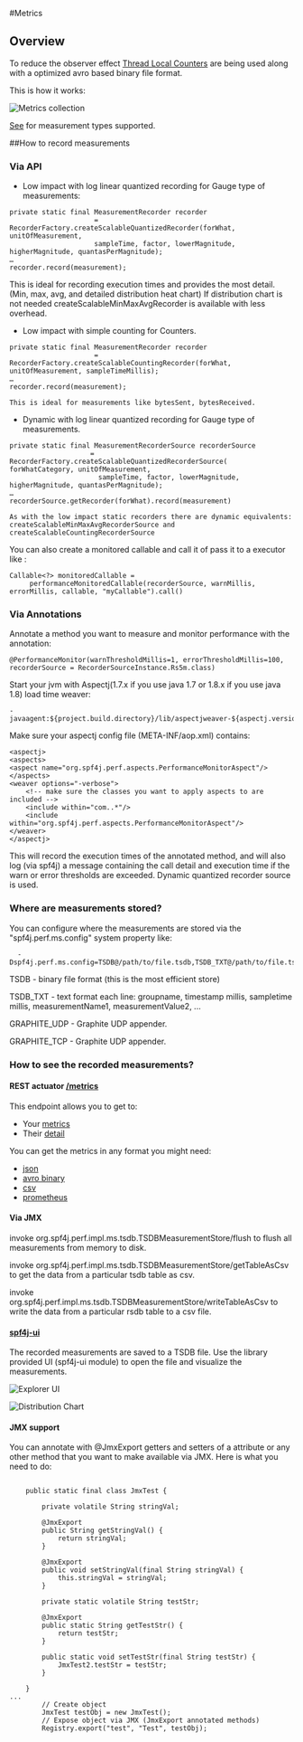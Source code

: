 #Metrics

## Overview

 To reduce the observer effect [Thread Local Counters](http://psy-lob-saw.blogspot.com/2013/06/java-concurrent-counters-by-numbers.html)
 are being used along with a optimized avro based binary file format.

 This is how it works:

 ![Metrics collection](images/MetricsFlow.svg)

 [See](https://zolyfarkas.github.io/core-schema/avrodoc.html#/schema/org.spf4j.tsdb2.avro.MeasurementType) for measurement types supported.

##How to record measurements

### Via API

   * Low impact with log linear quantized recording for Gauge type of measurements:

```
private static final MeasurementRecorder recorder
                     = RecorderFactory.createScalableQuantizedRecorder(forWhat, unitOfMeasurement,
                     sampleTime, factor, lowerMagnitude, higherMagnitude, quantasPerMagnitude);
…
recorder.record(measurement);
```

   This is ideal for recording execution times and provides the most detail.
   (Min, max, avg, and detailed distribution heat chart)
   If distribution chart is not needed createScalableMinMaxAvgRecorder is available with less overhead.

   * Low impact with simple counting for Counters.

```
private static final MeasurementRecorder recorder
                     = RecorderFactory.createScalableCountingRecorder(forWhat, unitOfMeasurement, sampleTimeMillis);
…
recorder.record(measurement);
```

    This is ideal for measurements like bytesSent, bytesReceived.


   * Dynamic with log linear quantized recording for Gauge type of measurements.

```
private static final MeasurementRecorderSource recorderSource
                    = RecorderFactory.createScalableQuantizedRecorderSource( forWhatCategory, unitOfMeasurement,
                      sampleTime, factor, lowerMagnitude, higherMagnitude, quantasPerMagnitude);
…
recorderSource.getRecorder(forWhat).record(measurement)
```

    As with the low impact static recorders there are dynamic equivalents:
    createScalableMinMaxAvgRecorderSource and createScalableCountingRecorderSource


 You can also create a monitored callable and call it of pass it to a executor like :

```
Callable<?> monitoredCallable =
     performanceMonitoredCallable(recorderSource, warnMillis, errorMillis, callable, "myCallable").call()
```


### Via Annotations

 Annotate a method you want to measure and monitor performance with the annotation:

```
@PerformanceMonitor(warnThresholdMillis=1, errorThresholdMillis=100, recorderSource = RecorderSourceInstance.Rs5m.class)
```

 Start your jvm with Aspectj(1.7.x if you use java 1.7 or 1.8.x if you use java 1.8) load time weaver:

```
-javaagent:${project.build.directory}/lib/aspectjweaver-${aspectj.version}.jar
```

 Make sure your aspectj config file (META-INF/aop.xml) contains:

```
<aspectj>
<aspects>
<aspect name="org.spf4j.perf.aspects.PerformanceMonitorAspect"/>
</aspects>
<weaver options="-verbose">
    <!-- make sure the classes you want to apply aspects to are included -->
    <include within="com..*"/>
    <include within="org.spf4j.perf.aspects.PerformanceMonitorAspect"/>
</weaver>
</aspectj>
```

 This will record the execution times of the annotated method,
 and will also log (via spf4j) a message containing the call detail and execution time
 if the warn or error thresholds are exceeded. Dynamic quantized recorder source is used.

### Where are measurements stored?

 You can configure where the measurements are stored via the "spf4j.perf.ms.config" system property like:

```
  -Dspf4j.perf.ms.config=TSDB@/path/to/file.tsdb,TSDB_TXT@/path/to/file.tsdbtxt,GRAPHITE_UDP@1.1.1.1:8080,GRAPHITE_TCP@1.1.1.1:8080
```

 TSDB - binary file format (this is the most efficient store)

 TSDB_TXT - text format each line: groupname, timestamp millis, sampletime millis, measurementName1, measurementValue2, ...

 GRAPHITE_UDP - Graphite UDP appender.

 GRAPHITE_TCP - Graphite UDP appender.


### How to see the recorded measurements?

#### REST actuator [/metrics](https://github.com/zolyfarkas/spf4j-jaxrs/tree/master/spf4j-jaxrs-actuator/src/main/java/org/spf4j/actuator/metrics)

  This endpoint allows you to get to:

   * Your [metrics](https://demo.spf4j.org/metrics/cluster)
   * Their [detail](https://demo.spf4j.org/metrics/cluster/gc_time/schema)

  You can get the metrics in any format you might need:

   * [json](https://demo.spf4j.org/metrics/cluster/gc_time/data)
   * [avro binary](https://demo.spf4j.org/metrics/cluster/gc_time/data?_Accept=application/avro)
   * [csv](https://demo.spf4j.org/metrics/cluster/gc_time/data?_Accept=text/csv)
   * [prometheus](https://demo.spf4j.org/metrics?_Accept=text/plain&from=-PT1H)

#### Via JMX

 invoke org.spf4j.perf.impl.ms.tsdb.TSDBMeasurementStore/flush to flush all measurements from memory to disk.

 invoke org.spf4j.perf.impl.ms.tsdb.TSDBMeasurementStore/getTableAsCsv to get the data from a particular tsdb table as csv.

 invoke org.spf4j.perf.impl.ms.tsdb.TSDBMeasurementStore/writeTableAsCsv to write the data from a particular rsdb table to a csv file.

#### [spf4j-ui](https://search.maven.org/remotecontent?filepath=org/spf4j/spf4j-ui/8.7.4/spf4j-ui-8.7.4-uber.jar)

 The recorded measurements are saved to a TSDB file. Use the library provided UI (spf4j-ui module) to open the file
 and visualize the measurements.

![Explorer UI](images/explorer-ui.png)

![Distribution Chart](images/spf4j_dist.png)


#### JMX support

 You can annotate with @JmxExport getters and setters of a attribute or any other method
 that you want to make available via JMX.
 Here is what you need to do:

```

    public static final class JmxTest {

        private volatile String stringVal;

        @JmxExport
        public String getStringVal() {
            return stringVal;
        }

        @JmxExport
        public void setStringVal(final String stringVal) {
            this.stringVal = stringVal;
        }

        private static volatile String testStr;

        @JmxExport
        public static String getTestStr() {
            return testStr;
        }

        public static void setTestStr(final String testStr) {
            JmxTest2.testStr = testStr;
        }

    }
...
        // Create object
        JmxTest testObj = new JmxTest();
        // Expose object via JMX (JmxExport annotated methods)
        Registry.export("test", "Test", testObj);


```

